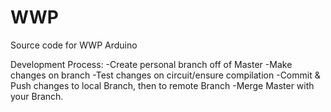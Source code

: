 # WWP
Source code for WWP Arduino

Development Process:
-Create personal branch off of Master
-Make changes on branch
-Test changes on circuit/ensure compilation
-Commit & Push changes to local Branch, then to remote Branch
-Merge Master with your Branch.
